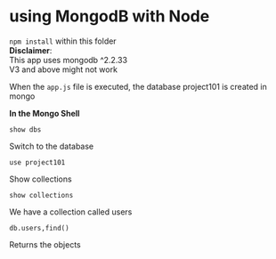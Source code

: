 # using MongodB with Node

`npm install` within this folder  
__Disclaimer__:  
This app uses mongodb ^2.2.33  
V3 and above might not work  

When the `app.js` file is executed, the database project101 is created in mongo  

__In the Mongo Shell__

```mongo
show dbs
```
Switch to the database  

```mongo
use project101
```

Show collections

```mongo
show collections
```
We have a collection called users

```mongo
db.users,find()
```
Returns the objects  